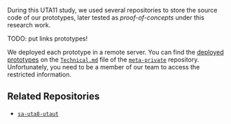 

During this UTA11 study, we used several repositories to store the source code of our prototypes, later tested as *proof-of-concepts* under this research work.

TODO: put links prototypes!

We deployed each prototype in a remote server. You can find the [deployed prototypes](https://github.com/MIMBCD-UI/meta-private/blob/master/wiki/Technical.md#deployment-prototypes) on the [`Technical.md`](https://github.com/MIMBCD-UI/meta-private/blob/master/wiki/Technical.md#deployment-prototypes) file of the [`meta-private`](https://github.com/MIMBCD-UI/meta-private) repository. Unfortunately, you need to be a member of our team to access the restricted information.

## Related Repositories

- [`sa-uta8-utaut`](https://github.com/mida-project/sa-uta8-utaut)
